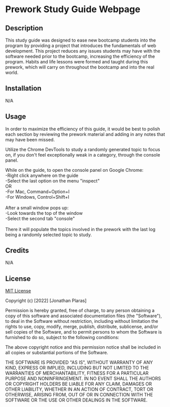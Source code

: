 # Prework Study Guide Webpage

## Description

This study guide was designed to ease new bootcamp students into the program by providing a project that introduces the fundamentals of web development. 
This project reduces any issues students may have with the software needed prior to the bootcamp, increasing the efficiency of the program. 
Habits and life lessons were formed and taught during this prework, which will carry on throughout the bootcamp and into the real world.

## Installation

N/A

## Usage

In order to maximize the efficiency of this guide, it would be best to polish each section by reviewing the prework material and adding in any notes that may have been missed. 

Utilize the Chrome DevTools to study a randomly generated topic to focus on, if you don't feel exceptionally weak in a category, through the console panel.

While on the guide, to open the console panel on Google Chrome: <br />
-Right click anywhere on the guide <br />
-Select the last option on the menu "inspect" <br />
OR <br />
-For Mac, Command+Option+I <br />
-For Windows, Control+Shift+I <br />
<br />
After a small window pops up: <br />
-Look towards the top of the window <br />
-Select the second tab "console" <br />
<br />
There it will populate the topics involved in the prework with the last log being a randomly selected topic to study.

## Credits

N/A

## License

[MIT License](https://choosealicense.com/licenses/mit/)

Copyright (c) [2022] [Jonathan Plaras]

Permission is hereby granted, free of charge, to any person obtaining a copy
of this software and associated documentation files (the "Software"), to deal
in the Software without restriction, including without limitation the rights
to use, copy, modify, merge, publish, distribute, sublicense, and/or sell
copies of the Software, and to permit persons to whom the Software is
furnished to do so, subject to the following conditions:

The above copyright notice and this permission notice shall be included in all
copies or substantial portions of the Software.

THE SOFTWARE IS PROVIDED "AS IS", WITHOUT WARRANTY OF ANY KIND, EXPRESS OR
IMPLIED, INCLUDING BUT NOT LIMITED TO THE WARRANTIES OF MERCHANTABILITY,
FITNESS FOR A PARTICULAR PURPOSE AND NONINFRINGEMENT. IN NO EVENT SHALL THE
AUTHORS OR COPYRIGHT HOLDERS BE LIABLE FOR ANY CLAIM, DAMAGES OR OTHER
LIABILITY, WHETHER IN AN ACTION OF CONTRACT, TORT OR OTHERWISE, ARISING FROM,
OUT OF OR IN CONNECTION WITH THE SOFTWARE OR THE USE OR OTHER DEALINGS IN THE
SOFTWARE.
